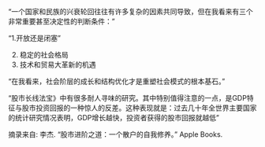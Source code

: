 “一个国家和民族的兴衰轮回往往有许多复杂的因素共同导致，但在我看来有三个非常重要甚至决定性的判断条件：”

“1.开放还是闭塞”

2. 稳定的社会格局
3. 技术和贸易大革新的机遇



“在我看来，社会阶层的成长和结构优化才是重塑社会模式的根本基石。”



“股市长线法宝》中有很多耐人寻味的研究。其中特别值得注意的一点，是GDP特征与股市投资回报的一种惊人的反差。这种表现就是：过去几十年全世界主要国家的统计研究情况表明，GDP增长越快，投资者获得的股市回报就越低”

摘录来自: 李杰. “股市进阶之道：一个散户的自我修养。” Apple Books. 